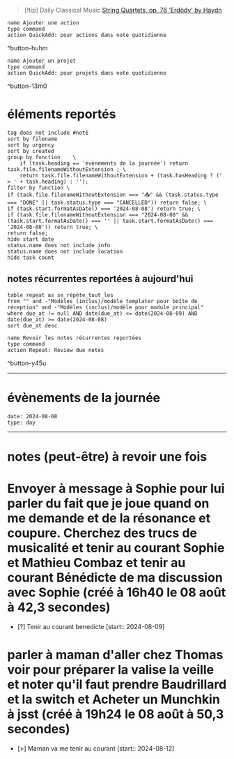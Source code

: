 



> [!tip] Daily Classical Music
> [String Quartets, op. 76 'Erdödy' by Haydn](https://www.youtube.com/watch?v=k5IR5Wt0yEw)

```button
name Ajouter une action
type command
action QuickAdd: pour actions dans note quotidienne
```
^button-huhm
```button
name Ajouter un projet
type command
action QuickAdd: pour projets dans note quotidienne
```
^button-13m0
# éléments reportés
```tasks
tag does not include #noté 
sort by filename 
sort by urgency 
sort by created 
group by function    \
	if (task.heading == 'évènements de la journée') return task.file.filenameWithoutExtension ; \
    return task.file.filenameWithoutExtension + (task.hasHeading ? (' > ' + task.heading) : '');
filter by function \
if (task.file.filenameWithoutExtension === "📥" && (task.status.type === "DONE" || task.status.type === "CANCELLED")) return false; \
if (task.start.formatAsDate() === '2024-08-08') return true; \
if (task.file.filenameWithoutExtension === "2024-08-08" && (task.start.formatAsDate() === '' || task.start.formatAsDate() === '2024-08-08')) return true; \
return false;
hide start date
status.name does not include info
status.name does not include location
hide task count
```

## notes récurrentes reportées à aujourd'hui
```dataview
table repeat as se_répète_tout_les
from "" and -"Modèles (inclus)/modèle templater pour boîte de réception" and -"Modèles (inclus)/modèle pour module principal"
where due_at != null AND date(due_at) <= date(2024-08-09) AND date(due_at) >= date(2024-08-08)
sort due_at desc
```

```button
name Revoir les notes récurrentes reportées
type command
action Repeat: Review due notes
```
^button-y45u
___
# évènements de la journée
```gEvent
date: 2024-08-08
type: day
```
___

# notes (peut-être) à revoir une fois

# Envoyer à message à Sophie pour lui parler du fait que je joue quand on me demande et de la résonance et coupure. Cherchez des trucs de musicalité et tenir au courant Sophie et Mathieu Combaz et tenir au courant Bénédicte de ma discussion avec Sophie (créé à 16h40 le 08 août à 42,3 secondes) 
- [?] Tenir au courant benedicte  [start:: 2024-08-09]


# parler à maman d'aller chez Thomas voir pour préparer la valise la veille et noter qu'il faut prendre Baudrillard et la switch et Acheter un Munchkin à jsst (créé à 19h24 le 08 août à 50,3 secondes)
- [>] Maman va me tenir au courant  [start:: 2024-08-12]
